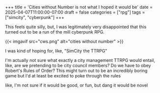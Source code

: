 +++
title = 'Cities without Number is not what I hoped it would be'
date = 2025-04-07T11:00:00-07:00
draft = false
categories = ["rpg"]
tags = ["simcity", "cyberpunk"]
+++

This feels quite silly, but, I was legitimately very disappointed that this turned out to be a run of the mill cyberpunk RPG.

{{< imgavif src="cws.png" alt="cities without number" >}}

I was kind of hoping for, like, "SimCity the TTRPG"

I'm actually not sure what exactly a city management TTRPG would entail, like, are we pretending to be city council members? Do we have to obey Robert's Rules of Order? This might turn out to be an incredibly boring game but I'd at least be excited to poke through the rules

like, I'm not sure if it would be good, or fun, but dang it would be novel